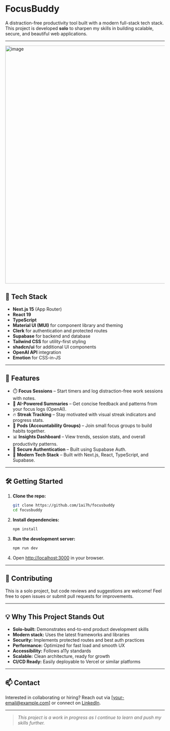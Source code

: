 # FocusBuddy

A distraction-free productivity tool built with a modern full-stack tech stack. This project is developed **solo** to sharpen my skills in building scalable, secure, and beautiful web applications.

---

<img width="2340" height="750" alt="image" src="https://github.com/user-attachments/assets/ef798377-9d36-4444-b902-cb887f4109a5" />



## 🚀 Tech Stack

- **Next.js 15** (App Router)
- **React 19**
- **TypeScript**
- **Material UI (MUI)** for component library and theming
- **Clerk** for authentication and protected routes
- **Supabase** for backend and database
- **Tailwind CSS** for utility-first styling
- **shadcn/ui** for additional UI components
- **OpenAI API** integration
- **Emotion** for CSS-in-JS

---

## 🚀 Features

- ⏱️ **Focus Sessions** – Start timers and log distraction-free work sessions with notes.
- 🧠 **AI-Powered Summaries** – Get concise feedback and patterns from your focus logs (OpenAI).
- 🔥 **Streak Tracking** – Stay motivated with visual streak indicators and progress stats.
- 👥 **Pods (Accountability Groups)** – Join small focus groups to build habits together.
- 📊 **Insights Dashboard** – View trends, session stats, and overall productivity patterns.
- 🔐 **Secure Authentication** – Built using Supabase Auth.
- 🧰 **Modern Tech Stack** – Built with Next.js, React, TypeScript, and Supabase.

---

## 🛠️ Getting Started

1. **Clone the repo:**
   ```bash
   git clone https://github.com/1ai7h/focusbuddy
   cd focusbuddy
   ```
2. **Install dependencies:**
   ```bash
   npm install
   ```
3. **Run the development server:**
   ```bash
   npm run dev
   ```
4. Open [http://localhost:3000](http://localhost:3000) in your browser.

---

## 🤝 Contributing

This is a solo project, but code reviews and suggestions are welcome! Feel free to open issues or submit pull requests for improvements.

---

## 💡 Why This Project Stands Out

- **Solo-built:** Demonstrates end-to-end product development skills
- **Modern stack:** Uses the latest frameworks and libraries
- **Security:** Implements protected routes and best auth practices
- **Performance:** Optimized for fast load and smooth UX
- **Accessibility:** Follows a11y standards
- **Scalable:** Clean architecture, ready for growth
- **CI/CD Ready:** Easily deployable to Vercel or similar platforms

---

## 📫 Contact

Interested in collaborating or hiring? Reach out via [your-email@example.com] or connect on [LinkedIn](https://linkedin.com/in/your-profile).

---

> _This project is a work in progress as I continue to learn and push my skills further._
